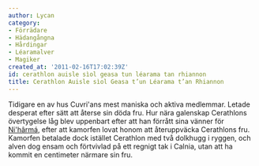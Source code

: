 ```yaml
---
author: Lycan
category:
- Förrädare
- Hädangångna
- Hårdingar
- Léaramalver
- Magiker
created_at: '2011-02-16T17:02:39Z'
id: cerathlon auisle sìol geasa tun léarama tan rhiannon
title: Cerathlon Auisle sìol Geasa t’un Léarama t’an Rhiannon
---
```

Tidigare en av hus Cuvri'ans mest maniska och aktiva medlemmar. Letade desperat efter sätt att återse sin döda fru. Hur nära galenskap Cerathlons övertygelse låg blev uppenbart efter att han förrått sina vänner för [Ni'hârmá], efter att kamorfen lovat honom att återuppväcka Cerathlons fru. Kamorfen betalade dock istället Cerathlon med två dolkhugg i ryggen, och alven dog ensam och förtvivlad på ett regnigt tak i Calnia, utan att ha kommit en centimeter närmare sin fru.

  [Ni'hârmá]: Nihârmá